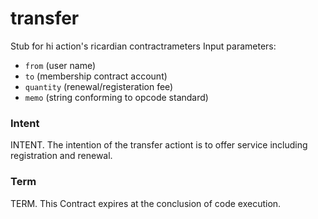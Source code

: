 <h1 class="contract">transfer</h1>

Stub for hi action's ricardian contractrameters Input parameters:

* `from` (user name)
* `to` (membership contract account)
* `quantity` (renewal/registeration fee)
* `memo` (string conforming to opcode standard)

### Intent
INTENT. The intention of the transfer actiont is to offer service including registration and renewal.

### Term
TERM. This Contract expires at the conclusion of code execution.